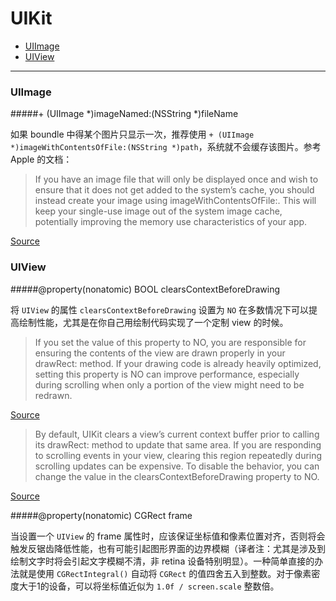 # UIKit

- [UIImage](#uiimage)
- [UIView](#uiview)

---

### UIImage

#####+ (UIImage *)imageNamed:(NSString *)fileName

如果 boundle 中得某个图片只显示一次，推荐使用 `+ (UIImage *)imageWithContentsOfFile:(NSString *)path`，系统就不会缓存该图片。参考 Apple 的文档：

> If you have an image file that will only be displayed once and wish to ensure that it does not get added to the system’s cache, you should instead create your image using imageWithContentsOfFile:. This will keep your single-use image out of the system image cache, potentially improving the memory use characteristics of your app.

[Source](https://developer.apple.com/library/ios/documentation/uikit/reference/UIImage_Class/Reference/Reference.html#//apple_ref/occ/clm/UIImage/imageNamed:)

### UIView

#####@property(nonatomic) BOOL clearsContextBeforeDrawing

将 `UIView` 的属性 `clearsContextBeforeDrawing` 设置为 `NO` 在多数情况下可以提高绘制性能，尤其是在你自己用绘制代码实现了一个定制 view 的时候。

> If you set the value of this property to NO, you are responsible for ensuring the contents of the view are drawn properly in your drawRect: method. If your drawing code is already heavily optimized, setting this property is NO can improve performance, especially during scrolling when only a portion of the view might need to be redrawn.

[Source](https://developer.apple.com/library/ios/documentation/uikit/reference/uiview_class/uiview/uiview.html#//apple_ref/occ/instp/UIView/clearsContextBeforeDrawing)

> By default, UIKit clears a view’s current context buffer prior to calling its drawRect: method to update that same area. If you are responding to scrolling events in your view, clearing this region repeatedly during scrolling updates can be expensive. To disable the behavior, you can change the value in the clearsContextBeforeDrawing property to NO.

[Source](https://developer.apple.com/library/ios/documentation/2ddrawing/conceptual/drawingprintingios/DrawingTips/DrawingTips.html)

#####@property(nonatomic) CGRect frame

当设置一个 `UIView` 的 frame 属性时，应该保证坐标值和像素位置对齐，否则将会触发反锯齿降低性能，也有可能引起图形界面的边界模糊（译者注：尤其是涉及到绘制文字时将会引起文字模糊不清，非 retina 设备特别明显）。一种简单直接的办法就是使用 `CGRectIntegral()` 自动将 `CGRect` 的值四舍五入到整数。对于像素密度大于1的设备，可以将坐标值近似为 `1.0f / screen.scale` 整数倍。

